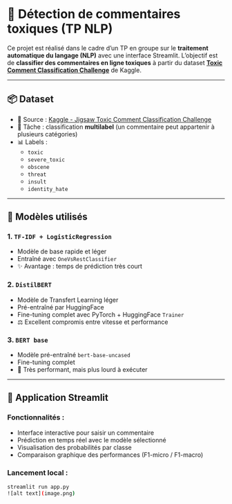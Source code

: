 # 🧠 Détection de commentaires toxiques (TP NLP)

Ce projet est réalisé dans le cadre d’un TP en groupe sur le **traitement automatique du langage (NLP)** avec une interface Streamlit. L’objectif est de **classifier des commentaires en ligne toxiques** à partir du dataset **[Toxic Comment Classification Challenge](https://www.kaggle.com/c/jigsaw-toxic-comment-classification-challenge/data)** de Kaggle.

---

## 📦 Dataset

- 📁 Source : [Kaggle - Jigsaw Toxic Comment Classification Challenge](https://www.kaggle.com/c/jigsaw-toxic-comment-classification-challenge)
- 📝 Tâche : classification **multilabel** (un commentaire peut appartenir à plusieurs catégories)
- 📊 Labels :  
  - `toxic`  
  - `severe_toxic`  
  - `obscene`  
  - `threat`  
  - `insult`  
  - `identity_hate`

---

## 🧪 Modèles utilisés

### 1. `TF-IDF + LogisticRegression`
- Modèle de base rapide et léger
- Entraîné avec `OneVsRestClassifier`
- ✨ Avantage : temps de prédiction très court

### 2. `DistilBERT`
- Modèle de Transfert Learning léger
- Pré-entraîné par HuggingFace
- Fine-tuning complet avec PyTorch + HuggingFace `Trainer`
- ⚖️ Excellent compromis entre vitesse et performance

### 3. `BERT base`
- Modèle pré-entraîné `bert-base-uncased`
- Fine-tuning complet
- 🧠 Très performant, mais plus lourd à exécuter

---

## 🚀 Application Streamlit

### Fonctionnalités :
- Interface interactive pour saisir un commentaire
- Prédiction en temps réel avec le modèle sélectionné
- Visualisation des probabilités par classe
- Comparaison graphique des performances (F1-micro / F1-macro)

### Lancement local :

```bash
streamlit run app.py
![alt text](image.png)